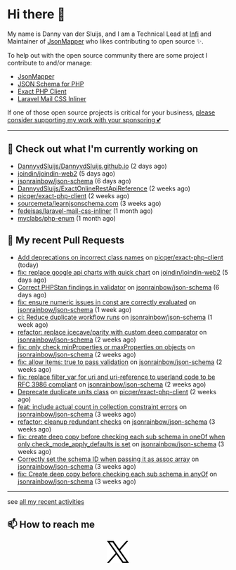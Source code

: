 # Hi there 👋



My name is Danny van der Sluijs, and I am a Technical Lead at [Infi](https://www.infi.nl) and Maintainer of [JsonMapper](https://jsonmapper.net) who likes contributing to open source ✨.

To help out with the open source community there are some project I contribute to and/or manage:
- [JsonMapper](https://github.com/JsonMapper/JsonMapper)
- [JSON Schema for PHP](https://github.com/jsonrainbow/json-schema)
- [Exact PHP Client](https://github.com/picqer/exact-php-client)
- [Laravel Mail CSS Inliner](https://github.com/fedeisas/laravel-mail-css-inliner)

If one of those open source projects is critical for your business, [please consider supporting my work with your sponsoring 💕](https://github.com/sponsors/DannyvdSluijs)

---

## 🔭 Check out what I'm currently working on

- [DannyvdSluijs/DannyvdSluijs.github.io](https://github.com/DannyvdSluijs/DannyvdSluijs.github.io) (2 days ago)
- [joindin/joindin-web2](https://github.com/joindin/joindin-web2) (5 days ago)
- [jsonrainbow/json-schema](https://github.com/jsonrainbow/json-schema) (6 days ago)
- [DannyvdSluijs/ExactOnlineRestApiReference](https://github.com/DannyvdSluijs/ExactOnlineRestApiReference) (2 weeks ago)
- [picqer/exact-php-client](https://github.com/picqer/exact-php-client) (2 weeks ago)
- [sourcemeta/learnjsonschema.com](https://github.com/sourcemeta/learnjsonschema.com) (3 weeks ago)
- [fedeisas/laravel-mail-css-inliner](https://github.com/fedeisas/laravel-mail-css-inliner) (1 month ago)
- [myclabs/php-enum](https://github.com/myclabs/php-enum) (1 month ago)

## 🔨 My recent Pull Requests

- [Add deprecations on incorrect class names](https://github.com/picqer/exact-php-client/pull/678) on [picqer/exact-php-client](https://github.com/picqer/exact-php-client) (today)
- [fix: replace google api charts with quick chart](https://github.com/joindin/joindin-web2/pull/927) on [joindin/joindin-web2](https://github.com/joindin/joindin-web2) (5 days ago)
- [Correct PHPStan findings in validator](https://github.com/jsonrainbow/json-schema/pull/808) on [jsonrainbow/json-schema](https://github.com/jsonrainbow/json-schema) (6 days ago)
- [fix: ensure numeric issues in const are correctly evaluated](https://github.com/jsonrainbow/json-schema/pull/805) on [jsonrainbow/json-schema](https://github.com/jsonrainbow/json-schema) (1 week ago)
- [ci: Reduce duplicate workflow runs](https://github.com/jsonrainbow/json-schema/pull/804) on [jsonrainbow/json-schema](https://github.com/jsonrainbow/json-schema) (1 week ago)
- [refactor: replace icecave/parity with custom deep comparator](https://github.com/jsonrainbow/json-schema/pull/803) on [jsonrainbow/json-schema](https://github.com/jsonrainbow/json-schema) (2 weeks ago)
- [fix: only check minProperties or maxProperties on objects](https://github.com/jsonrainbow/json-schema/pull/802) on [jsonrainbow/json-schema](https://github.com/jsonrainbow/json-schema) (2 weeks ago)
- [fix: allow items: true to pass validation](https://github.com/jsonrainbow/json-schema/pull/801) on [jsonrainbow/json-schema](https://github.com/jsonrainbow/json-schema) (2 weeks ago)
- [fix: replace filter_var for uri and uri-reference to userland code to be RFC 3986 compliant](https://github.com/jsonrainbow/json-schema/pull/800) on [jsonrainbow/json-schema](https://github.com/jsonrainbow/json-schema) (2 weeks ago)
- [Deprecate duplicate units class](https://github.com/picqer/exact-php-client/pull/675) on [picqer/exact-php-client](https://github.com/picqer/exact-php-client) (2 weeks ago)
- [feat: include actual count in collection constraint errors](https://github.com/jsonrainbow/json-schema/pull/797) on [jsonrainbow/json-schema](https://github.com/jsonrainbow/json-schema) (3 weeks ago)
- [refactor: cleanup redundant checks](https://github.com/jsonrainbow/json-schema/pull/796) on [jsonrainbow/json-schema](https://github.com/jsonrainbow/json-schema) (3 weeks ago)
- [fix: create deep copy before checking each sub schema in oneOf when only check_mode_apply_defaults is set](https://github.com/jsonrainbow/json-schema/pull/795) on [jsonrainbow/json-schema](https://github.com/jsonrainbow/json-schema) (3 weeks ago)
- [Correctly set the schema ID when passing it as assoc array](https://github.com/jsonrainbow/json-schema/pull/794) on [jsonrainbow/json-schema](https://github.com/jsonrainbow/json-schema) (3 weeks ago)
- [fix: Create deep copy before checking each sub schema in anyOf](https://github.com/jsonrainbow/json-schema/pull/792) on [jsonrainbow/json-schema](https://github.com/jsonrainbow/json-schema) (3 weeks ago)

---

see [all my recent activities](https://DannyvdSluijs.github.io/recent-work.html)


## 📫 How to reach me

<p align="center">
    <a href="https://x.com/EchteDanny" target="blank">
        <picture>
            <source media="(prefers-color-scheme: dark)"
                    srcset="https://raw.githubusercontent.com/DannyvdSluijs/DannyvdSluijs/refs/heads/main/img/logo-white.png"
                    width="50" height="50"
            >
            <img alt="X.com logo"
                 src="https://raw.githubusercontent.com/DannyvdSluijs/DannyvdSluijs/refs/heads/main/img/logo-black.png"
                 width="50" height="50"
            >
        </picture>
    </a>
</p>